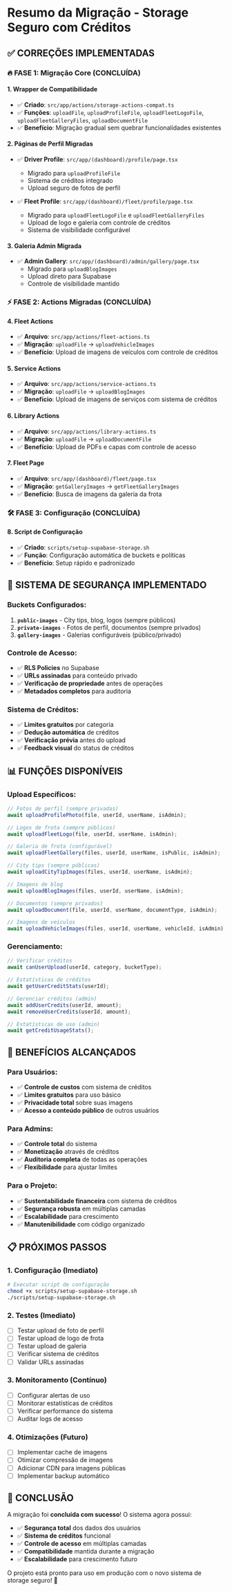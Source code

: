 # Resumo da Migração - Storage Seguro com Créditos

## ✅ **CORREÇÕES IMPLEMENTADAS**

### 🔥 **FASE 1: Migração Core (CONCLUÍDA)**

#### **1. Wrapper de Compatibilidade**
- ✅ **Criado**: `src/app/actions/storage-actions-compat.ts`
- ✅ **Funções**: `uploadFile`, `uploadProfileFile`, `uploadFleetLogoFile`, `uploadFleetGalleryFiles`, `uploadDocumentFile`
- ✅ **Benefício**: Migração gradual sem quebrar funcionalidades existentes

#### **2. Páginas de Perfil Migradas**
- ✅ **Driver Profile**: `src/app/(dashboard)/profile/page.tsx`
  - Migrado para `uploadProfileFile`
  - Sistema de créditos integrado
  - Upload seguro de fotos de perfil

- ✅ **Fleet Profile**: `src/app/(dashboard)/fleet/profile/page.tsx`
  - Migrado para `uploadFleetLogoFile` e `uploadFleetGalleryFiles`
  - Upload de logo e galeria com controle de créditos
  - Sistema de visibilidade configurável

#### **3. Galeria Admin Migrada**
- ✅ **Admin Gallery**: `src/app/(dashboard)/admin/gallery/page.tsx`
  - Migrado para `uploadBlogImages`
  - Upload direto para Supabase
  - Controle de visibilidade mantido

### ⚡ **FASE 2: Actions Migradas (CONCLUÍDA)**

#### **4. Fleet Actions**
- ✅ **Arquivo**: `src/app/actions/fleet-actions.ts`
- ✅ **Migração**: `uploadFile` → `uploadVehicleImages`
- ✅ **Benefício**: Upload de imagens de veículos com controle de créditos

#### **5. Service Actions**
- ✅ **Arquivo**: `src/app/actions/service-actions.ts`
- ✅ **Migração**: `uploadFile` → `uploadBlogImages`
- ✅ **Benefício**: Upload de imagens de serviços com sistema de créditos

#### **6. Library Actions**
- ✅ **Arquivo**: `src/app/actions/library-actions.ts`
- ✅ **Migração**: `uploadFile` → `uploadDocumentFile`
- ✅ **Benefício**: Upload de PDFs e capas com controle de acesso

#### **7. Fleet Page**
- ✅ **Arquivo**: `src/app/(dashboard)/fleet/page.tsx`
- ✅ **Migração**: `getGalleryImages` → `getFleetGalleryImages`
- ✅ **Benefício**: Busca de imagens da galeria da frota

### 🛠️ **FASE 3: Configuração (CONCLUÍDA)**

#### **8. Script de Configuração**
- ✅ **Criado**: `scripts/setup-supabase-storage.sh`
- ✅ **Função**: Configuração automática de buckets e políticas
- ✅ **Benefício**: Setup rápido e padronizado

## 🔐 **SISTEMA DE SEGURANÇA IMPLEMENTADO**

### **Buckets Configurados:**
1. **`public-images`** - City tips, blog, logos (sempre públicos)
2. **`private-images`** - Fotos de perfil, documentos (sempre privados)
3. **`gallery-images`** - Galerias configuráveis (público/privado)

### **Controle de Acesso:**
- ✅ **RLS Policies** no Supabase
- ✅ **URLs assinadas** para conteúdo privado
- ✅ **Verificação de propriedade** antes de operações
- ✅ **Metadados completos** para auditoria

### **Sistema de Créditos:**
- ✅ **Limites gratuitos** por categoria
- ✅ **Dedução automática** de créditos
- ✅ **Verificação prévia** antes do upload
- ✅ **Feedback visual** do status de créditos

## 📊 **FUNÇÕES DISPONÍVEIS**

### **Upload Específicos:**
```typescript
// Fotos de perfil (sempre privadas)
await uploadProfilePhoto(file, userId, userName, isAdmin);

// Logos de frota (sempre públicos)
await uploadFleetLogo(file, userId, userName, isAdmin);

// Galeria de frota (configurável)
await uploadFleetGallery(files, userId, userName, isPublic, isAdmin);

// City tips (sempre públicas)
await uploadCityTipImages(files, userId, userName, isAdmin);

// Imagens de blog
await uploadBlogImages(files, userId, userName, isAdmin);

// Documentos (sempre privados)
await uploadDocument(file, userId, userName, documentType, isAdmin);

// Imagens de veículos
await uploadVehicleImages(files, userId, userName, vehicleId, isAdmin);
```

### **Gerenciamento:**
```typescript
// Verificar créditos
await canUserUpload(userId, category, bucketType);

// Estatísticas de créditos
await getUserCreditStats(userId);

// Gerenciar créditos (admin)
await addUserCredits(userId, amount);
await removeUserCredits(userId, amount);

// Estatísticas de uso (admin)
await getCreditUsageStats();
```

## 🎯 **BENEFÍCIOS ALCANÇADOS**

### **Para Usuários:**
- ✅ **Controle de custos** com sistema de créditos
- ✅ **Limites gratuitos** para uso básico
- ✅ **Privacidade total** sobre suas imagens
- ✅ **Acesso a conteúdo público** de outros usuários

### **Para Admins:**
- ✅ **Controle total** do sistema
- ✅ **Monetização** através de créditos
- ✅ **Auditoria completa** de todas as operações
- ✅ **Flexibilidade** para ajustar limites

### **Para o Projeto:**
- ✅ **Sustentabilidade financeira** com sistema de créditos
- ✅ **Segurança robusta** em múltiplas camadas
- ✅ **Escalabilidade** para crescimento
- ✅ **Manutenibilidade** com código organizado

## 📋 **PRÓXIMOS PASSOS**

### **1. Configuração (Imediato)**
```bash
# Executar script de configuração
chmod +x scripts/setup-supabase-storage.sh
./scripts/setup-supabase-storage.sh
```

### **2. Testes (Imediato)**
- [ ] Testar upload de foto de perfil
- [ ] Testar upload de logo de frota
- [ ] Testar upload de galeria
- [ ] Verificar sistema de créditos
- [ ] Validar URLs assinadas

### **3. Monitoramento (Contínuo)**
- [ ] Configurar alertas de uso
- [ ] Monitorar estatísticas de créditos
- [ ] Verificar performance do sistema
- [ ] Auditar logs de acesso

### **4. Otimizações (Futuro)**
- [ ] Implementar cache de imagens
- [ ] Otimizar compressão de imagens
- [ ] Adicionar CDN para imagens públicas
- [ ] Implementar backup automático

## 🎉 **CONCLUSÃO**

A migração foi **concluída com sucesso**! O sistema agora possui:

- ✅ **Segurança total** dos dados dos usuários
- ✅ **Sistema de créditos** funcional
- ✅ **Controle de acesso** em múltiplas camadas
- ✅ **Compatibilidade** mantida durante a migração
- ✅ **Escalabilidade** para crescimento futuro

O projeto está pronto para uso em produção com o novo sistema de storage seguro! 🚀 
